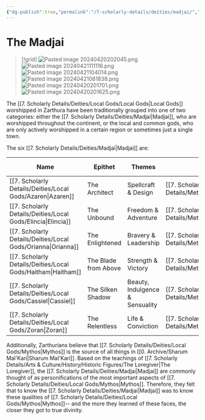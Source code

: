```yaml
---
{"dg-publish":true,"permalink":"/7-scholarly-details/deities/madjai/","noteIcon":""}
---
```


# The Madjai

>[!grid]
>![Pasted image 20240420202045.png](/img/user/x.%20Assets/Attachments/Pasted%20image%2020240420202045.png)
>![Pasted image 20240421111116.png](/img/user/x.%20Assets/Attachments/Pasted%20image%2020240421111116.png)
>![Pasted image 20240421104014.png](/img/user/x.%20Assets/Attachments/Pasted%20image%2020240421104014.png)
>![Pasted image 20240421081838.png](/img/user/x.%20Assets/Attachments/Pasted%20image%2020240421081838.png)
>![Pasted image 20240420201701.png](/img/user/x.%20Assets/Attachments/Pasted%20image%2020240420201701.png)
>![Pasted image 20240420201625.png](/img/user/x.%20Assets/Attachments/Pasted%20image%2020240420201625.png)

The [[7. Scholarly Details/Deities/Local Gods/Local Gods\|Local Gods]] worshipped in Zarthura have been traditionally grouped into one of two categories: either the [[7. Scholarly Details/Deities/Madjai\|Madjai]], who are worshipped throughout the continent, or the local and common gods, who are only actively worshipped in a certain region or sometimes just a single town. 

The six [[7. Scholarly Details/Deities/Madjai\|Madjai]] are: 

| Name        | Epithet              | Themes                          | Essence     | Element | Key Stat |
| ----------- | -------------------- | ------------------------------- | ----------- | ------- | -------- |
| [[7. Scholarly Details/Deities/Local Gods/Azaren\|Azaren]]  | The Architect        | Spellcraft & Design             | [[7. Scholarly Details/Metaphysics/Essences/Tesseri/Varuna\|Varuna]]  | Water   | INT      |
| [[7. Scholarly Details/Deities/Local Gods/Elincia\|Elincia]] | The Unbound          | Freedom & Adventure             | [[7. Scholarly Details/Metaphysics/Essences/Tesseri/Bhumi\|Bhumi]]   | Earth   | DEX      |
| [[7. Scholarly Details/Deities/Local Gods/Orianna\|Orianna]] | The Enlightened      | Bravery & Leadership            | [[7. Scholarly Details/Metaphysics/Essences/Polarities/Radiant\|Radiant]] | Light   | WIS      |
| [[7. Scholarly Details/Deities/Local Gods/Haitham\|Haitham]] | The Blade from Above | Strength & Victory              | [[7. Scholarly Details/Metaphysics/Essences/Tesseri/Pavana\|Pavana]]  | Air     | STR      |
| [[7. Scholarly Details/Deities/Local Gods/Cassiel\|Cassiel]] | The Silken Shadow    | Beauty, Indulgence & Sensuality | [[7. Scholarly Details/Metaphysics/Essences/Polarities/Void\|Void]]    | Dark    | CHA      |
| [[7. Scholarly Details/Deities/Local Gods/Zoran\|Zoran]]   | The Relentless       | Life & Conviction               | [[7. Scholarly Details/Metaphysics/Essences/Tesseri/Agni\|Agni]]    | Fire    | CON      |{ #Attributes}


Additionally, Zarthurians believe that [[7. Scholarly Details/Deities/Local Gods/Mythos\|Mythos]] is the source of all things in [[0. Archive/Sharum Mal'Kari\|Sharum Mal'Kari]]. Based on the teachings of [[7. Scholarly Details/Arts & Culture/History/Historic Figures/The Loregiver\|The Loregiver]], the [[7. Scholarly Details/Deities/Madjai\|Madjai]] are commonly thought of as personifications of the most important aspects of [[7. Scholarly Details/Deities/Local Gods/Mythos\|Mythos]]. Therefore, they felt that to know the [[7. Scholarly Details/Deities/Madjai\|Madjai]] was to know these qualities of [[7. Scholarly Details/Deities/Local Gods/Mythos\|Mythos]]-- and the more they learned of these faces, the closer they got to true divinity. 